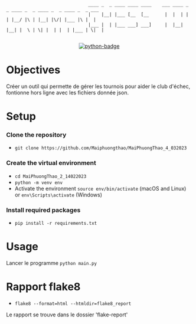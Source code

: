 
```

                               ____ _  _ ____ ____ ____    ___ ____ _  _ ____ _  _ ____ _  _ ____ _  _ ___ 
                               |    |__| |___ [__  [__      |  |  | |  | |__/ |\ | |__| |\/| |___ |\ |  |  
                               |___ |  | |___ ___] ___]     |  |__| |__| |  \ | \| |  | |  | |___ | \|  |  


```


<p align="center">
    <a href="https://www.python.org">
        <img src="https://img.shields.io/badge/Python-3.9+-3776AB?style=flat&logo=python&logoColor=white" alt="python-badge">
    </a>
</p>


# Objectives

Créer un outil qui permette de gérer les tournois pour aider le club d'échec, fontionne hors ligne avec les fichiers donnée json.


# Setup


### Clone the repository

- `git clone https://github.com/Maiphuongthao/MaiPhuongThao_4_032023`


### Create the virtual environment

- `cd MaiPhuongThao_2_14022023`
- `python -m venv env`
- Activate the environment `source env/bin/activate` (macOS and Linux) or `env\Scripts\activate` (Windows)


### Install required packages

- `pip install -r requirements.txt`



# Usage

Lancer le programme `python main.py`

# Rapport flake8

- `flake8 --format=html --htmldir=flake8_report`

Le rapport se trouve dans le dossier 'flake-report'


